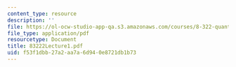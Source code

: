 ```yaml
---
content_type: resource
description: ''
file: https://ol-ocw-studio-app-qa.s3.amazonaws.com/courses/8-322-quantum-theory-ii-spring-2003/f53f1dbb27a2aa7a6d940e8721db1b73_83222Lecture1.pdf
file_type: application/pdf
resourcetype: Document
title: 83222Lecture1.pdf
uid: f53f1dbb-27a2-aa7a-6d94-0e8721db1b73
---
```


